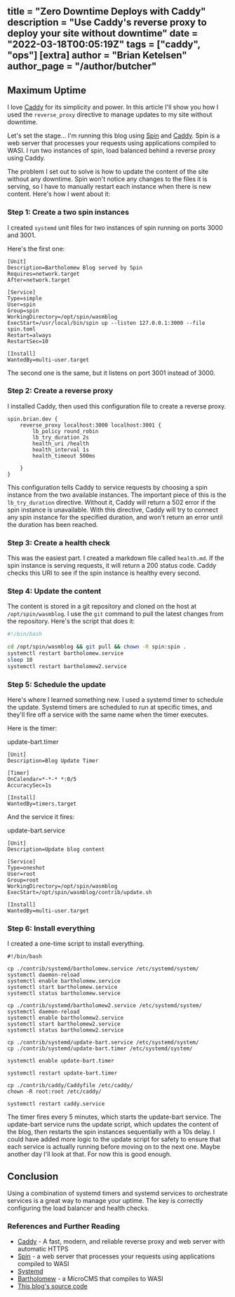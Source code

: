 title = "Zero Downtime Deploys with Caddy"
description = "Use Caddy's reverse proxy to deploy your site without downtime"
date = "2022-03-18T00:05:19Z"
tags = ["caddy", "ops"]
[extra]
author = "Brian Ketelsen"
author_page = "/author/butcher"
---

## Maximum Uptime
I love [Caddy](https://caddyserver.com/) for its simplicity and power. In this article I'll show you how I used the `reverse_proxy` directive to manage updates to my site without downtime.

Let's set the stage... I'm running this blog using [Spin](https://github.com/fermyon/spin) and [Caddy](https://caddyserver.com/). Spin is a web server that processes your requests using applications compiled to WASI. I run two instances of spin, load balanced behind a reverse proxy using Caddy.

The problem I set out to solve is how to update the content of the site without any downtime. Spin won't notice any changes to the files it is serving, so I have to manually restart each instance when there is new content. Here's how I went about it:

### Step 1: Create a two spin instances

I created `systemd` unit files for two instances of spin running on ports 3000 and 3001.

Here's the first one:

```
[Unit]
Description=Bartholomew Blog served by Spin
Requires=network.target
After=network.target

[Service]
Type=simple
User=spin
Group=spin
WorkingDirectory=/opt/spin/wasmblog
ExecStart=/usr/local/bin/spin up --listen 127.0.0.1:3000 --file spin.toml
Restart=always
RestartSec=10

[Install]
WantedBy=multi-user.target
```

The second one is the same, but it listens on port 3001 instead of 3000.

### Step 2: Create a reverse proxy

I installed Caddy, then used this configuration file to create a reverse proxy.

```
spin.brian.dev {
	reverse_proxy localhost:3000 localhost:3001 {
        lb_policy round_robin
        lb_try_duration 2s
        health_uri /health
        health_interval 1s
        health_timeout 500ms

    }
}
```
This configuration tells Caddy to service requests by choosing a spin instance from the two available instances. The important piece of this is the `lb_try_duration` directive. Without it, Caddy will return a 502 error if the spin instance is unavailable. With this directive, Caddy will try to connect any spin instance for the specified duration, and won't return an error until the duration has been reached.

### Step 3: Create a health check

This was the easiest part. I created a markdown file called `health.md`. If the spin instance is serving requests, it will return a 200 status code. Caddy checks this URI to see if the spin instance is healthy every second.

### Step 4: Update the content

The content is stored in a git repository and cloned on the host at `/opt/spin/wasmblog`. I use the `git` command to pull the latest changes from the repository. Here's the script that does it:

```bash
#!/bin/bash

cd /opt/spin/wasmblog && git pull && chown -R spin:spin .
systemctl restart bartholomew.service
sleep 10
systemctl restart bartholomew2.service
```

### Step 5: Schedule the update

Here's where I learned something new. I used a systemd timer to schedule the update. Systemd timers are scheduled to run at specific times, and they'll fire off a service with the same name when the timer executes.

Here is the timer:

update-bart.timer
```
[Unit]
Description=Blog Update Timer

[Timer]
OnCalendar=*-*-* *:0/5
AccuracySec=1s

[Install]
WantedBy=timers.target
```

And the service it fires:

update-bart.service
```
[Unit]
Description=Update blog content

[Service]
Type=oneshot
User=root
Group=root
WorkingDirectory=/opt/spin/wasmblog
ExecStart=/opt/spin/wasmblog/contrib/update.sh

[Install]
WantedBy=multi-user.target

```

### Step 6: Install everything

I created a one-time script to install everything.

```
#!/bin/bash

cp ./contrib/systemd/bartholomew.service /etc/systemd/system/
systemctl daemon-reload
systemctl enable bartholomew.service
systemctl start bartholomew.service
systemctl status bartholomew.service

cp ./contrib/systemd/bartholomew2.service /etc/systemd/system/
systemctl daemon-reload
systemctl enable bartholomew2.service
systemctl start bartholomew2.service
systemctl status bartholomew2.service

cp ./contrib/systemd/update-bart.service /etc/systemd/system/
cp ./contrib/systemd/update-bart.timer /etc/systemd/system/

systemctl enable update-bart.timer

systemctl restart update-bart.timer

cp ./contrib/caddy/Caddyfile /etc/caddy/
chown -R root:root /etc/caddy/

systemctl restart caddy.service
```

The timer fires every 5 minutes, which starts the update-bart service. The update-bart service runs the update script, which updates the content of the blog, then restarts the spin instances sequentially with a 10s delay. I could have added more logic to the update script for safety to ensure that each service is actually running before moving on to the next one. Maybe another day I'll look at that. For now this is good enough.

## Conclusion

Using a combination of systemd timers and systemd services to orchestrate services is a great way to manage your uptime. The key is correctly configuring the load balancer and health checks.

### References and Further Reading

* [Caddy](https://caddyserver.com/) - A fast, modern, and reliable reverse proxy and web server with automatic HTTPS
* [Spin](https://github.com/fermyon/spin) - a web server that processes your requests using applications compiled to WASI
* [Systemd](https://www.freedesktop.org/wiki/Software/systemd/)
* [Bartholomew](https://github.com/fermyon/bartholomew) - a MicroCMS that compiles to WASI
* [This blog's source code](https://github.com/bketelsen/wasmblog)

